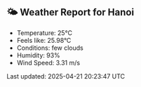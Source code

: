 <!-- WEATHER-START -->
## 🌤 Weather Report for Hanoi

- Temperature: 25°C
- Feels like: 25.98°C
- Conditions: few clouds
- Humidity: 93%
- Wind Speed: 3.31 m/s

Last updated: 2025-04-21 20:23:47 UTC
<!-- WEATHER-END -->
